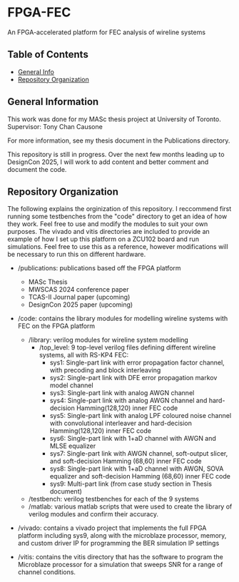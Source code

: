 # FPGA-FEC
An FPGA-accelerated platform for FEC analysis of wireline systems

## Table of Contents
* [General Info](#general-information)
* [Repository Organization](#repository-organization)

## General Information

This work was done for my MASc thesis project at University of Toronto.
Supervisor: Tony Chan Causone

For more information, see my thesis document in the Publications directory.

This repository is still in progress. Over the next few months leading up to DesignCon 2025, I will work to add content and better comment and document the code. 

## Repository Organization

The following explains the orginization of this repository. I reccommend first running some testbenches from the "code" directory to get an idea of how they work. Feel free to use and modify the modules to suit your own purposes. The vivado and vitis directories are included to provide an example of how I set up this platform on a ZCU102 board and run simulations. Feel free to use this as a reference, however modifications will be necessary to run this on different hardware. 

- /publications: publications based off the FPGA platform 
  - MASc Thesis
  - MWSCAS 2024 conference paper
  - TCAS-II Journal paper (upcoming)
  - DesignCon 2025 paper (upcoming)
      
- /code: contains the library modules for modelling wireline systems with FEC on the FPGA platform
    - /library: verilog modules for wireline system modelling
      - /top_level: 9 top-level verilog files defining different wireline systems, all with RS-KP4 FEC:
          - sys1: Single-part link with error propagation factor channel, with precoding and block interleaving
          - sys2: Single-part link with DFE error propagation markov model channel
          - sys3: Single-part link with analog AWGN channel
          - sys4: Single-part link with analog AWGN channel and hard-decision Hamming(128,120) inner FEC code
          - sys5: Single-part link with analog LPF coloured noise channel with convolutional interleaver and hard-decision Hamming(128,120) inner FEC code
          - sys6: Single-part link with 1+aD channel with AWGN and MLSE equalizer
          - sys7: Single-part link with AWGN channel, soft-output slicer, and soft-decision Hamming (68,60) inner FEC code
          - sys8: Single-part link with 1+aD channel with AWGN, SOVA equalizer and soft-decision Hamming (68,60) inner FEC code
          - sys9: Multi-part link (from case study section in Thesis document)
    - /testbench: verilog testbenches for each of the 9 systems
    - /matlab: various matlab scripts that were used to create the library of verilog modules and confirm their accuracy. 

- /vivado: contains a vivado project that implements the full FPGA platform including sys9, along with the microblaze processor, memory, and custom driver IP for programming the BER simulation IP settings

- /vitis: contains the vitis directory that has the software to program the Microblaze processor for a simulation that sweeps SNR for a range of channel conditions. 
